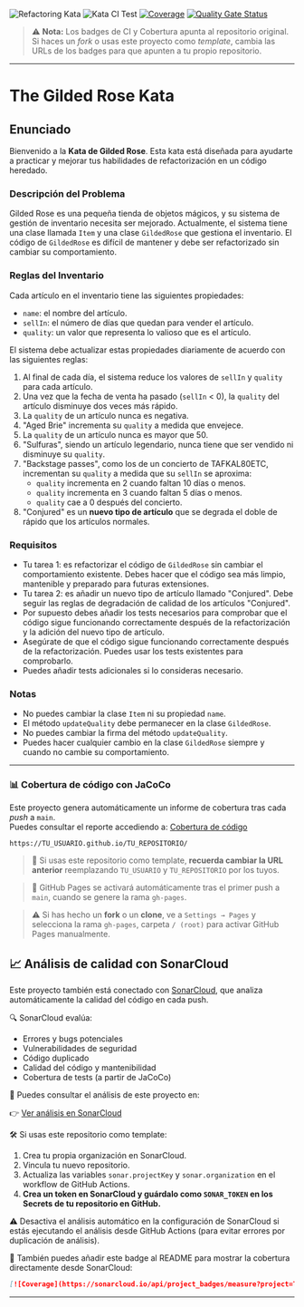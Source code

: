 
![Refactoring Kata](https://img.shields.io/badge/Kata%20Refactoring-Easy-brightgreen?style=flat-square)
![Kata CI Test](https://img.shields.io/github/actions/workflow/status/IT-Academy-Back/gilded-rose-Java-Kata-Refactoring/ci.yml?branch=main&label=CI%20Kata%20Test&style=flat-square)
[![Coverage](https://sonarcloud.io/api/project_badges/measure?project=IT-Academy-Back_java-template-with-analysis&metric=coverage)](https://sonarcloud.io/summary/new_code?id=IT-Academy-Back_kata-rpg-refactoring)
[![Quality Gate Status](https://sonarcloud.io/api/project_badges/measure?project=IT-Academy-Back_java-template-with-analysis&metric=alert_status)](https://sonarcloud.io/summary/new_code?id=IT-Academy-Back_java-template-with-analysis)

> ⚠️ **Nota:** Los badges de CI y Cobertura apunta al repositorio original.
> Si haces un *fork* o usas este proyecto como *template*, cambia las URLs de los badges para que apunten a tu propio repositorio.
---
# The Gilded Rose Kata

## Enunciado

Bienvenido a la **Kata de Gilded Rose**. Esta kata está diseñada para ayudarte a practicar y mejorar tus habilidades de refactorización en un código heredado.

### Descripción del Problema

Gilded Rose es una pequeña tienda de objetos mágicos, y su sistema de gestión de inventario necesita ser mejorado. Actualmente, el sistema tiene una clase llamada `Item` y una clase `GildedRose` que gestiona el inventario. El código de `GildedRose` es difícil de mantener y debe ser refactorizado sin cambiar su comportamiento.

### Reglas del Inventario

Cada artículo en el inventario tiene las siguientes propiedades:
- `name`: el nombre del artículo.
- `sellIn`: el número de días que quedan para vender el artículo.
- `quality`: un valor que representa lo valioso que es el artículo.

El sistema debe actualizar estas propiedades diariamente de acuerdo con las siguientes reglas:

1. Al final de cada día, el sistema reduce los valores de `sellIn` y `quality` para cada artículo.
2. Una vez que la fecha de venta ha pasado (`sellIn` < 0), la `quality` del artículo disminuye dos veces más rápido.
3. La `quality` de un artículo nunca es negativa.
4. "Aged Brie" incrementa su `quality` a medida que envejece.
5. La `quality` de un artículo nunca es mayor que 50.
6. "Sulfuras", siendo un artículo legendario, nunca tiene que ser vendido ni disminuye su `quality`.
7. "Backstage passes", como los de un concierto de TAFKAL80ETC, incrementan su `quality` a medida que su `sellIn` se aproxima:
    - `quality` incrementa en 2 cuando faltan 10 días o menos.
    - `quality` incrementa en 3 cuando faltan 5 días o menos.
    - `quality` cae a 0 después del concierto.
9. "Conjured" es un **nuevo tipo de artículo** que se degrada el doble de rápido que los artículos normales.

### Requisitos

- Tu tarea 1: es refactorizar el código de `GildedRose` sin cambiar el comportamiento existente. Debes hacer que el código sea más limpio, mantenible y preparado para futuras extensiones.
- Tu tarea 2: es añadir un nuevo tipo de artículo llamado "Conjured". Debe seguir las reglas de degradación de calidad de los artículos "Conjured".
- Por supuesto debes añadir los tests necesarios para comprobar que el código sigue funcionando correctamente después de la refactorización y la adición del nuevo tipo de artículo.
- Asegúrate de que el código sigue funcionando correctamente después de la refactorización. Puedes usar los tests existentes para comprobarlo.
- Puedes añadir tests adicionales si lo consideras necesario.

### Notas

- No puedes cambiar la clase `Item` ni su propiedad `name`.
- El método `updateQuality` debe permanecer en la clase `GildedRose`.
- No puedes cambiar la firma del método `updateQuality`.
- Puedes hacer cualquier cambio en la clase `GildedRose` siempre y cuando no cambie su comportamiento.

---

### 📊 **Cobertura de código con JaCoCo**

Este proyecto genera automáticamente un informe de cobertura tras cada *push* a `main`.  
Puedes consultar el reporte accediendo a:
[Cobertura de código](https://IT-Academy-Back.github.io/gilded-rose-Java-Kata-Refactoring)

```
https://TU_USUARIO.github.io/TU_REPOSITORIO/
```

> 📝 Si usas este repositorio como template, **recuerda cambiar la URL anterior** reemplazando `TU_USUARIO` y `TU_REPOSITORIO` por los tuyos.

> 📄 GitHub Pages se activará automáticamente tras el primer push a `main`, cuando se genere la rama `gh-pages`.

> ⚠️ Si has hecho un **fork** o un **clone**, ve a `Settings → Pages` y selecciona la rama `gh-pages`, carpeta `/ (root)` para activar GitHub Pages manualmente.


## 📈 Análisis de calidad con SonarCloud

Este proyecto también está conectado con [SonarCloud](https://sonarcloud.io), que analiza automáticamente la calidad del código en cada push.

🔍 SonarCloud evalúa:

- Errores y bugs potenciales
- Vulnerabilidades de seguridad
- Código duplicado
- Calidad del código y mantenibilidad
- Cobertura de tests (a partir de JaCoCo)

🔗 Puedes consultar el análisis de este proyecto en:

👉 [Ver análisis en SonarCloud](https://sonarcloud.io/project/overview?id=IT-Academy-Back_java-template-with-analysis)

🛠️ Si usas este repositorio como template:
1. Crea tu propia organización en SonarCloud.
2. Vincula tu nuevo repositorio.
3. Actualiza las variables `sonar.projectKey` y `sonar.organization` en el workflow de GitHub Actions.
4. **Crea un token en SonarCloud y guárdalo como `SONAR_TOKEN` en los Secrets de tu repositorio en GitHub.**

⚠️ Desactiva el análisis automático en la configuración de SonarCloud si estás ejecutando el análisis desde GitHub Actions (para evitar errores por duplicación de análisis).

📛 También puedes añadir este badge al README para mostrar la cobertura directamente desde SonarCloud:

```markdown
[![Coverage](https://sonarcloud.io/api/project_badges/measure?project=TU-USUARIO-GITHUB_TU-REPOSITORIO&metric=coverage)](https://sonarcloud.io/summary/new_code?id=TU-USUARIO-GITHUB_TU-REPOSITORIO)
```
---
